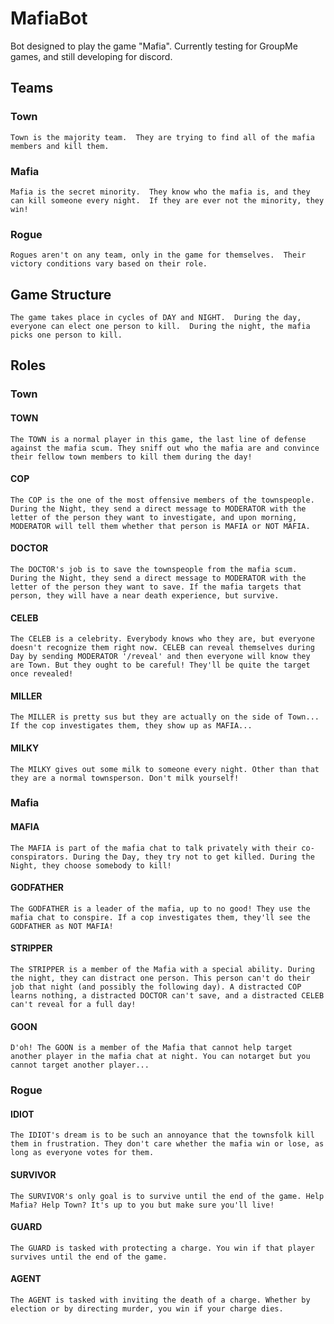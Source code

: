 # MafiaBot
Bot designed to play the game "Mafia".  Currently testing for GroupMe games, and still developing for discord.

## Teams
### Town
    Town is the majority team.  They are trying to find all of the mafia members and kill them.
### Mafia 
    Mafia is the secret minority.  They know who the mafia is, and they can kill someone every night.  If they are ever not the minority, they win!
### Rogue 
    Rogues aren't on any team, only in the game for themselves.  Their victory conditions vary based on their role.

## Game Structure
    The game takes place in cycles of DAY and NIGHT.  During the day, everyone can elect one person to kill.  During the night, the mafia picks one person to kill.

## Roles
### Town
#### TOWN
    The TOWN is a normal player in this game, the last line of defense against the mafia scum. They sniff out who the mafia are and convince their fellow town members to kill them during the day!
#### COP
    The COP is the one of the most offensive members of the townspeople. During the Night, they send a direct message to MODERATOR with the letter of the person they want to investigate, and upon morning, MODERATOR will tell them whether that person is MAFIA or NOT MAFIA.
#### DOCTOR
    The DOCTOR's job is to save the townspeople from the mafia scum. During the Night, they send a direct message to MODERATOR with the letter of the person they want to save. If the mafia targets that person, they will have a near death experience, but survive.
#### CELEB
    The CELEB is a celebrity. Everybody knows who they are, but everyone doesn't recognize them right now. CELEB can reveal themselves during Day by sending MODERATOR '/reveal' and then everyone will know they are Town. But they ought to be careful! They'll be quite the target once revealed!
#### MILLER
    The MILLER is pretty sus but they are actually on the side of Town... If the cop investigates them, they show up as MAFIA...
#### MILKY
    The MILKY gives out some milk to someone every night. Other than that they are a normal townsperson. Don't milk yourself!
### Mafia
#### MAFIA
    The MAFIA is part of the mafia chat to talk privately with their co-conspirators. During the Day, they try not to get killed. During the Night, they choose somebody to kill!
#### GODFATHER
    The GODFATHER is a leader of the mafia, up to no good! They use the mafia chat to conspire. If a cop investigates them, they'll see the GODFATHER as NOT MAFIA!
#### STRIPPER
    The STRIPPER is a member of the Mafia with a special ability. During the night, they can distract one person. This person can't do their job that night (and possibly the following day). A distracted COP learns nothing, a distracted DOCTOR can't save, and a distracted CELEB can't reveal for a full day!
#### GOON
    D'oh! The GOON is a member of the Mafia that cannot help target another player in the mafia chat at night. You can notarget but you cannot target another player...

### Rogue
#### IDIOT
    The IDIOT's dream is to be such an annoyance that the townsfolk kill them in frustration. They don't care whether the mafia win or lose, as long as everyone votes for them.
#### SURVIVOR
    The SURVIVOR's only goal is to survive until the end of the game. Help Mafia? Help Town? It's up to you but make sure you'll live!
#### GUARD
    The GUARD is tasked with protecting a charge. You win if that player survives until the end of the game.
#### AGENT
    The AGENT is tasked with inviting the death of a charge. Whether by election or by directing murder, you win if your charge dies.
